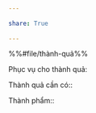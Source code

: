 ---  
share: True  
---  
%%#file/thành-quả%%  
Phục vụ cho thành quả:  
  
Thành quả cần có::   
  
Thành phẩm::  
